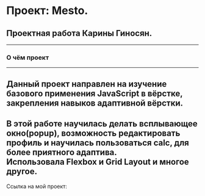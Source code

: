 # Проект: Mesto.

## Проектная работа Карины Гиносян.  
---  
### О чём проект  
---  
Данный проект направлен на изучение базового применения JavaScript в вёрстке, закрепления навыков адаптивной вёрстки.  
---  
В этой работе научилась делать всплывающее окно(popup), возможность редактировать профиль и научилась пользоваться calc, для более приятного адаптива.  
Использовала Flexbox и Grid Layout и многое другое.  
---  
Ссылка на мой проект:  


